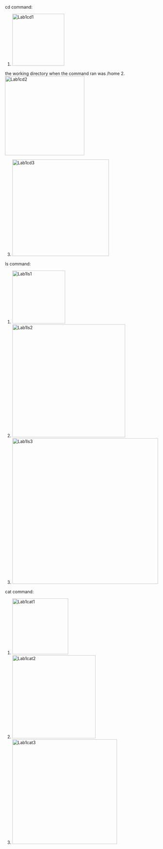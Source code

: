 cd command:
1. <img width="171" alt="Lab1cd1" src="https://github.com/colinsutedja/cse15l-lab-reports/assets/156348859/ebde7e21-8722-4562-aacd-b3d6bd8ef56d">
the working directory when the command ran was /home
2. <img width="261" alt="Lab1cd2" src="https://github.com/colinsutedja/cse15l-lab-reports/assets/156348859/f842eb45-9d40-482e-9f82-b31ccb657fc1">

3. <img width="318" alt="Lab1cd3" src="https://github.com/colinsutedja/cse15l-lab-reports/assets/156348859/5787ae5a-eb6f-401f-bae0-0ac075ff16c1">


ls command:
1. <img width="174" alt="Lab1ls1" src="https://github.com/colinsutedja/cse15l-lab-reports/assets/156348859/4da316d2-88fc-408e-85ec-ec63abaeae24">
2. <img width="372" alt="Lab1ls2" src="https://github.com/colinsutedja/cse15l-lab-reports/assets/156348859/45bc3a6f-077c-419a-bc33-0ad4b20639ef">
3. <img width="480" alt="Lab1ls3" src="https://github.com/colinsutedja/cse15l-lab-reports/assets/156348859/ab3e1516-7878-40cb-b56a-19bb9da2f292">

cat command:
1. <img width="184" alt="Lab1cat1" src="https://github.com/colinsutedja/cse15l-lab-reports/assets/156348859/dcbb7752-7603-49d3-8f0b-865be2fd0788">
2. <img width="274" alt="Lab1cat2" src="https://github.com/colinsutedja/cse15l-lab-reports/assets/156348859/5ee61f1c-20f7-4c16-bac7-6e8f566d0de7">
3. <img width="345" alt="Lab1cat3" src="https://github.com/colinsutedja/cse15l-lab-reports/assets/156348859/d13039d0-8d3e-4121-860c-5185414c0e7c">
